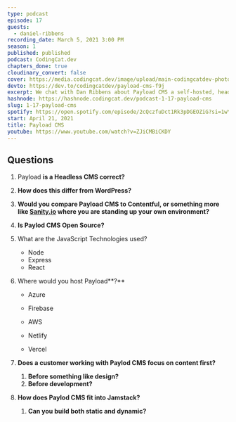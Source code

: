 ```yaml
---
type: podcast
episode: 17
guests:
  - daniel-ribbens
recording_date: March 5, 2021 3:00 PM
season: 1
published: published
podcast: CodingCat.dev
chapters_done: true
cloudinary_convert: false
cover: https://media.codingcat.dev/image/upload/main-codingcatdev-photo/wveq4jasspmsywiqnglu.png
devto: https://dev.to/codingcatdev/payload-cms-f9j
excerpt: We chat with Dan Ribbens about Payload CMS a self-hosted, headless JavaScript CMS.
hashnode: https://hashnode.codingcat.dev/podcast-1-17-payload-cms
slug: 1-17-payload-cms
spotify: https://open.spotify.com/episode/2cQczfuDct1Rk3pDGEOZiG?si=1wYf_VJBR3G0FJS2tnBuHw
start: April 21, 2021
title: Payload CMS
youtube: https://www.youtube.com/watch?v=ZJiCMBiCKDY
---
```


## Questions

1. Payload **is a Headless CMS correct?**
2. **How does this differ from WordPress?**
3. **Would you compare Payload CMS to Contentful, or something more like [Sanity.io](http://sanity.io) where you are standing up your own environment?**
4. **Is Paylod CMS Open Source?**
5. What are the JavaScript Technologies used?
   - Node
   - Express
   - React
6. Where would you host Payload**?**

   - Azure
   - Firebase
   - AWS
   - Netlify

   - Vercel

7. **Does a customer working with Paylod CMS focus on content first?**
   1. **Before something like design?**
   2. **Before development?**
8. **How does Paylod CMS fit into Jamstack?**
   1. **Can you build both static and dynamic?**
